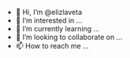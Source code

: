 - 👋 Hi, I’m @elizlaveta
- 👀 I’m interested in ...
- 🌱 I’m currently learning ...
- 💞️ I’m looking to collaborate on ...
- 📫 How to reach me ...

<!---
elizlaveta/elizlaveta is a ✨ special ✨ repository because its `README.md` (this file) appears on your GitHub profile.
You can click the Preview link to take a look at your changes.
--->
